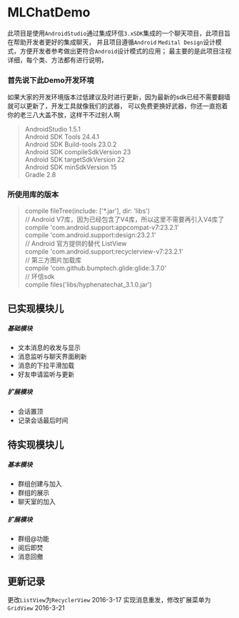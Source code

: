 MLChatDemo
================
此项目是使用`AndroidStudio`通过集成环信`3.xSDK`集成的一个聊天项目，此项目旨在帮助开发者更好的集成聊天，
并且项目遵循`Android` `Medital Design`设计模式，方便开发者参考做出更符合`Android`设计模式的应用；
最主要的是此项目注视详细，每个类、方法都有进行说明，

### 首先说下此Demo开发环境
如果大家的开发环境版本过低建议及时进行更新，因为最新的sdk已经不需要翻墙就可以更新了，开发工具就像我们的武器，
可以免费更换好武器，你还一直抱着你的老三八大盖不放，这样干不过别人啊
>AndroidStudio 1.5.1  
Android SDK Tools 24.4.1  
Android SDK Build-tools 23.0.2  
Android SDK compileSdkVersion 23  
Android SDK targetSdkVersion 22  
Android SDK minSdkVersion 15  
Gradle 2.8
    
### 所使用库的版本
>compile fileTree(include: ['*.jar'], dir: 'libs')  
// Android V7库，因为已经包含了V4库，所以这里不需要再引入V4库了  
compile 'com.android.support:appcompat-v7:23.2.1'  
compile 'com.android.support:design:23.2.1'  
// Android 官方提供的替代 ListView  
compile 'com.android.support:recyclerview-v7:23.2.1'  
// 第三方图片加载库  
compile 'com.github.bumptech.glide:glide:3.7.0'  
// 环信sdk  
compile files('libs/hyphenatechat_3.1.0.jar')  

已实现模块儿
-----------------
##### 基础模块
- 文本消息的收发与显示
- 消息监听与聊天界面刷新
- 消息的下拉平滑加载
- 好友申请监听与更新


##### 扩展模块
- 会话置顶
- 记录会话最后时间

待实现模块儿
---------------------
##### 基本模块
- 群组创建与加入
- 群组的展示
- 聊天室的加入

##### 扩展模块
- 群组@功能
- 阅后即焚
- 消息回撤

更新记录
-------------------
更改`ListView`为`RecyclerView` 2016-3-17
实现消息重发，修改扩展菜单为`GridView` 2016-3-21 


